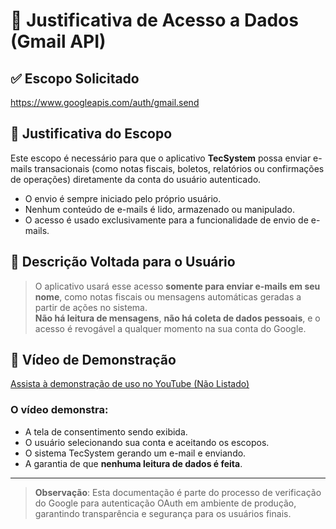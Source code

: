 # 📧 Justificativa de Acesso a Dados (Gmail API)

## ✅ Escopo Solicitado

https://www.googleapis.com/auth/gmail.send

## 📝 Justificativa do Escopo

Este escopo é necessário para que o aplicativo **TecSystem** possa enviar e-mails transacionais (como notas fiscais, boletos, relatórios ou confirmações de operações) diretamente da conta do usuário autenticado.

- O envio é sempre iniciado pelo próprio usuário.
- Nenhum conteúdo de e-mails é lido, armazenado ou manipulado.
- O acesso é usado exclusivamente para a funcionalidade de envio de e-mails.

## 👤 Descrição Voltada para o Usuário

> O aplicativo usará esse acesso **somente para enviar e-mails em seu nome**, como notas fiscais ou mensagens automáticas geradas a partir de ações no sistema.  
> **Não há leitura de mensagens**, **não há coleta de dados pessoais**, e o acesso é revogável a qualquer momento na sua conta do Google.

## 🎥 Vídeo de Demonstração

[Assista à demonstração de uso no YouTube (Não Listado)](https://youtu.be/INSIRA-SEU-LINK-AQUI)

### O vídeo demonstra:
- A tela de consentimento sendo exibida.
- O usuário selecionando sua conta e aceitando os escopos.
- O sistema TecSystem gerando um e-mail e enviando.
- A garantia de que **nenhuma leitura de dados é feita**.

---

> **Observação**: Esta documentação é parte do processo de verificação do Google para autenticação OAuth em ambiente de produção, garantindo transparência e segurança para os usuários finais.
